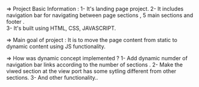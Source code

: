 => Project Basic Information :
    1- It's landing page project.
    2- It includes navigation bar for navigating between page sections , 5 main sections and footer .   
    3- It's built using HTML, CSS, JAVASCRIPT.

=> Main goal of project : 
    It is to move the page content from static to dynamic content using JS functionality.

=> How was dynamic concept implemented ?
    1- Add dynamic numder of navigation bar links according to the number of sections .
    2- Make the viwed section at the view port has some sytling different from other sections.
    3- And other functionality..